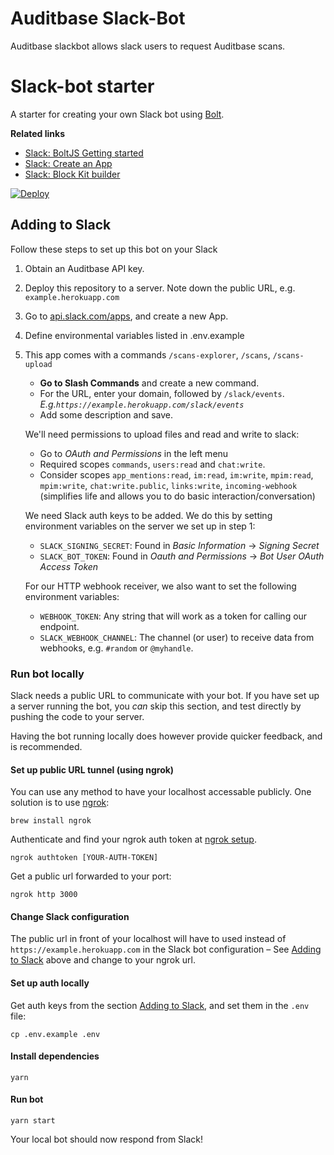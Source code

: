 # Auditbase Slack-Bot

Auditbase slackbot allows slack users to request Auditbase scans.

# Slack-bot starter

A starter for creating your own Slack bot using [Bolt](https://github.com/slackapi/bolt-js).

**Related links**

- [Slack: BoltJS Getting started](https://slack.dev/bolt-js/)
- [Slack: Create an App](http://api.slack.com/apps)
- [Slack: Block Kit builder](https://app.slack.com/block-kit-builder/)

[![Deploy](https://www.herokucdn.com/deploy/button.svg)](https://heroku.com/deploy)

## Adding to Slack

Follow these steps to set up this bot on your Slack

1. Obtain an Auditbase API key.
2. Deploy this repository to a server.
   Note down the public URL, e.g. `example.herokuapp.com`

3. Go to [api.slack.com/apps](https://api.slack.com/apps?new_app=1), and create a new App.

4. Define environmental variables listed in .env.example

5. This app comes with a commands `/scans-explorer`, `/scans`, `/scans-upload`

   - **Go to Slash Commands** and create a new command.
   - For the URL, enter your domain, followed by `/slack/events`.
     _E.g.`https://example.herokuapp.com/slack/events`_
   - Add some description and save.

   We'll need permissions to upload files and read and write to slack:

   - Go to _OAuth and Permissions_ in the left menu
   - Required scopes `commands`, `users:read` and `chat:write`.
   - Consider scopes `app_mentions:read`, `im:read`, `im:write`, `mpim:read`, `mpim:write`, `chat:write.public`, `links:write`, `incoming-webhook` (simplifies life and allows you to do basic interaction/conversation)

   We need Slack auth keys to be added. We do this by setting environment
   variables on the server we set up in step 1:

   - `SLACK_SIGNING_SECRET`: Found in _Basic Information_ -> _Signing Secret_
   - `SLACK_BOT_TOKEN`: Found in _Oauth and Permissions_ -> _Bot User OAuth Access Token_

   For our HTTP webhook receiver, we also want to set the following
   environment variables:

   - `WEBHOOK_TOKEN`: Any string that will work as a token for calling our endpoint.
   - `SLACK_WEBHOOK_CHANNEL`: The channel (or user) to receive data from webhooks,
     e.g. `#random` or `@myhandle`.

### Run bot locally

Slack needs a public URL to communicate with your bot.
If you have set up a server running the bot, you _can_ skip this
section, and test directly by pushing the code to your server.

Having the bot running locally does however provide quicker feedback,
and is recommended.

#### Set up public URL tunnel (using ngrok)

You can use any method to have your localhost accessable publicly.
One solution is to use [ngrok](https://dashboard.ngrok.com/get-started/setup):

```
brew install ngrok
```

Authenticate and find your ngrok auth token at [ngrok setup](https://dashboard.ngrok.com/get-started/setup).

```
ngrok authtoken [YOUR-AUTH-TOKEN]
```

Get a public url forwarded to your port:

```
ngrok http 3000
```

#### Change Slack configuration

The public url in front of your localhost will have to used instead of `https://example.herokuapp.com`
in the Slack bot configuration – See [Adding to Slack](#adding-to-slack) above and change to your ngrok url.

#### Set up auth locally

Get auth keys from the section [Adding to Slack](#adding-to-slack),
and set them in the `.env` file:

```
cp .env.example .env
```

#### Install dependencies

```
yarn
```

#### Run bot

```
yarn start
```

Your local bot should now respond from Slack!
